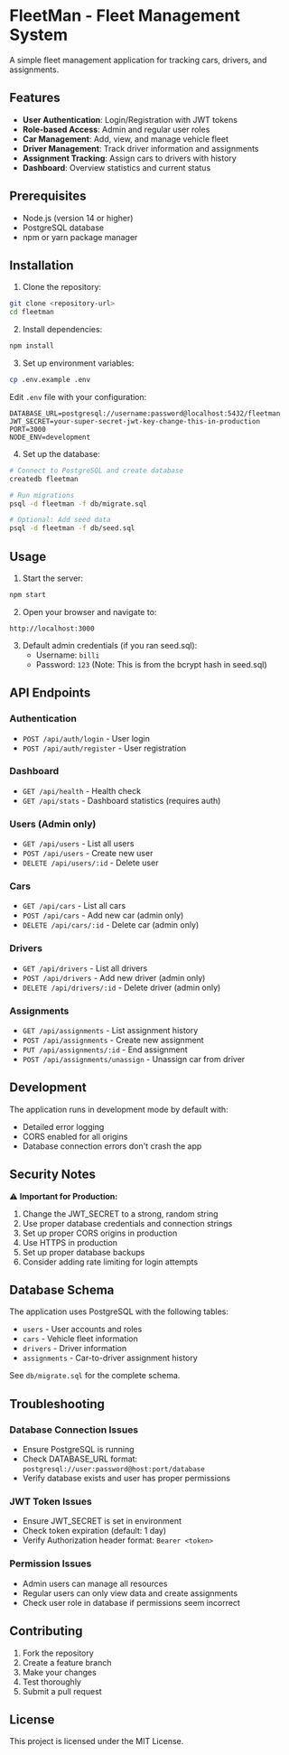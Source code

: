 # FleetMan - Fleet Management System

A simple fleet management application for tracking cars, drivers, and assignments.

## Features

- **User Authentication**: Login/Registration with JWT tokens
- **Role-based Access**: Admin and regular user roles
- **Car Management**: Add, view, and manage vehicle fleet
- **Driver Management**: Track driver information and assignments  
- **Assignment Tracking**: Assign cars to drivers with history
- **Dashboard**: Overview statistics and current status

## Prerequisites

- Node.js (version 14 or higher)
- PostgreSQL database
- npm or yarn package manager

## Installation

1. Clone the repository:
```bash
git clone <repository-url>
cd fleetman
```

2. Install dependencies:
```bash
npm install
```

3. Set up environment variables:
```bash
cp .env.example .env
```

Edit `.env` file with your configuration:
```env
DATABASE_URL=postgresql://username:password@localhost:5432/fleetman
JWT_SECRET=your-super-secret-jwt-key-change-this-in-production
PORT=3000
NODE_ENV=development
```

4. Set up the database:
```bash
# Connect to PostgreSQL and create database
createdb fleetman

# Run migrations
psql -d fleetman -f db/migrate.sql

# Optional: Add seed data
psql -d fleetman -f db/seed.sql
```

## Usage

1. Start the server:
```bash
npm start
```

2. Open your browser and navigate to:
```
http://localhost:3000
```

3. Default admin credentials (if you ran seed.sql):
   - Username: `billi`
   - Password: `123` (Note: This is from the bcrypt hash in seed.sql)

## API Endpoints

### Authentication
- `POST /api/auth/login` - User login
- `POST /api/auth/register` - User registration

### Dashboard
- `GET /api/health` - Health check
- `GET /api/stats` - Dashboard statistics (requires auth)

### Users (Admin only)
- `GET /api/users` - List all users
- `POST /api/users` - Create new user
- `DELETE /api/users/:id` - Delete user

### Cars
- `GET /api/cars` - List all cars
- `POST /api/cars` - Add new car (admin only)
- `DELETE /api/cars/:id` - Delete car (admin only)

### Drivers
- `GET /api/drivers` - List all drivers
- `POST /api/drivers` - Add new driver (admin only)
- `DELETE /api/drivers/:id` - Delete driver (admin only)

### Assignments
- `GET /api/assignments` - List assignment history
- `POST /api/assignments` - Create new assignment
- `PUT /api/assignments/:id` - End assignment
- `POST /api/assignments/unassign` - Unassign car from driver

## Development

The application runs in development mode by default with:
- Detailed error logging
- CORS enabled for all origins
- Database connection errors don't crash the app

## Security Notes

⚠️ **Important for Production:**

1. Change the JWT_SECRET to a strong, random string
2. Use proper database credentials and connection strings
3. Set up proper CORS origins in production
4. Use HTTPS in production
5. Set up proper database backups
6. Consider adding rate limiting for login attempts

## Database Schema

The application uses PostgreSQL with the following tables:
- `users` - User accounts and roles
- `cars` - Vehicle fleet information
- `drivers` - Driver information
- `assignments` - Car-to-driver assignment history

See `db/migrate.sql` for the complete schema.

## Troubleshooting

### Database Connection Issues
- Ensure PostgreSQL is running
- Check DATABASE_URL format: `postgresql://user:password@host:port/database`
- Verify database exists and user has proper permissions

### JWT Token Issues  
- Ensure JWT_SECRET is set in environment
- Check token expiration (default: 1 day)
- Verify Authorization header format: `Bearer <token>`

### Permission Issues
- Admin users can manage all resources
- Regular users can only view data and create assignments
- Check user role in database if permissions seem incorrect

## Contributing

1. Fork the repository
2. Create a feature branch
3. Make your changes
4. Test thoroughly
5. Submit a pull request

## License

This project is licensed under the MIT License.